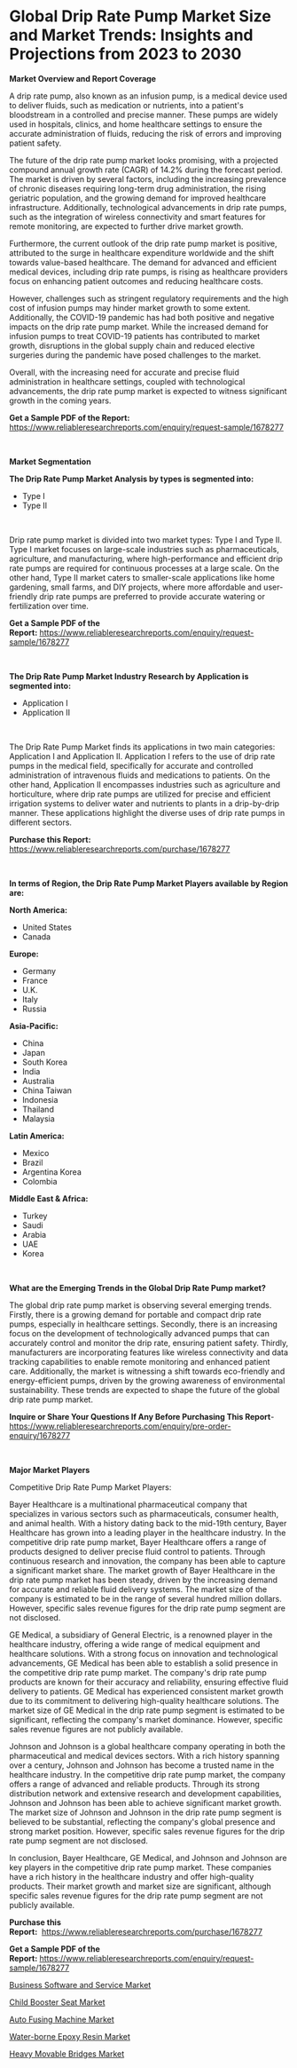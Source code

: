 <p><h1>Global Drip Rate Pump Market Size and Market Trends: Insights and Projections from 2023 to 2030</h1></p><p><strong>Market Overview and Report Coverage</strong></p>
<p><p>A drip rate pump, also known as an infusion pump, is a medical device used to deliver fluids, such as medication or nutrients, into a patient's bloodstream in a controlled and precise manner. These pumps are widely used in hospitals, clinics, and home healthcare settings to ensure the accurate administration of fluids, reducing the risk of errors and improving patient safety.</p><p>The future of the drip rate pump market looks promising, with a projected compound annual growth rate (CAGR) of 14.2% during the forecast period. The market is driven by several factors, including the increasing prevalence of chronic diseases requiring long-term drug administration, the rising geriatric population, and the growing demand for improved healthcare infrastructure. Additionally, technological advancements in drip rate pumps, such as the integration of wireless connectivity and smart features for remote monitoring, are expected to further drive market growth.</p><p>Furthermore, the current outlook of the drip rate pump market is positive, attributed to the surge in healthcare expenditure worldwide and the shift towards value-based healthcare. The demand for advanced and efficient medical devices, including drip rate pumps, is rising as healthcare providers focus on enhancing patient outcomes and reducing healthcare costs.</p><p>However, challenges such as stringent regulatory requirements and the high cost of infusion pumps may hinder market growth to some extent. Additionally, the COVID-19 pandemic has had both positive and negative impacts on the drip rate pump market. While the increased demand for infusion pumps to treat COVID-19 patients has contributed to market growth, disruptions in the global supply chain and reduced elective surgeries during the pandemic have posed challenges to the market.</p><p>Overall, with the increasing need for accurate and precise fluid administration in healthcare settings, coupled with technological advancements, the drip rate pump market is expected to witness significant growth in the coming years.</p></p>
<p><strong>Get a Sample PDF of the Report:</strong> <a href="https://www.reliableresearchreports.com/enquiry/request-sample/1678277">https://www.reliableresearchreports.com/enquiry/request-sample/1678277</a></p>
<p>&nbsp;</p>
<p><strong>Market Segmentation</strong></p>
<p><strong>The Drip Rate Pump Market Analysis by types is segmented into:</strong></p>
<p><ul><li>Type I</li><li>Type II</li></ul></p>
<p>&nbsp;</p>
<p><p>Drip rate pump market is divided into two market types: Type I and Type II. Type I market focuses on large-scale industries such as pharmaceuticals, agriculture, and manufacturing, where high-performance and efficient drip rate pumps are required for continuous processes at a large scale. On the other hand, Type II market caters to smaller-scale applications like home gardening, small farms, and DIY projects, where more affordable and user-friendly drip rate pumps are preferred to provide accurate watering or fertilization over time.</p></p>
<p><strong>Get a Sample PDF of the Report:</strong>&nbsp;<a href="https://www.reliableresearchreports.com/enquiry/request-sample/1678277">https://www.reliableresearchreports.com/enquiry/request-sample/1678277</a></p>
<p>&nbsp;</p>
<p><strong>The Drip Rate Pump Market Industry Research by Application is segmented into:</strong></p>
<p><ul><li>Application I</li><li>Application II</li></ul></p>
<p>&nbsp;</p>
<p><p>The Drip Rate Pump Market finds its applications in two main categories: Application I and Application II. Application I refers to the use of drip rate pumps in the medical field, specifically for accurate and controlled administration of intravenous fluids and medications to patients. On the other hand, Application II encompasses industries such as agriculture and horticulture, where drip rate pumps are utilized for precise and efficient irrigation systems to deliver water and nutrients to plants in a drip-by-drip manner. These applications highlight the diverse uses of drip rate pumps in different sectors.</p></p>
<p><strong>Purchase this Report:</strong>&nbsp; <a href="https://www.reliableresearchreports.com/purchase/1678277">https://www.reliableresearchreports.com/purchase/1678277</a></p>
<p>&nbsp;</p>
<p><strong>In terms of Region, the Drip Rate Pump Market Players available by Region are:</strong></p>
<p>
    <p> <strong> North America: </strong>
        <ul>
            <li>United States</li>
            <li>Canada</li>
        </ul>
        </p> 
    <p> <strong> Europe: </strong>
        <ul>
            <li>Germany</li>
            <li>France</li>
            <li>U.K.</li>
            <li>Italy</li>
            <li>Russia</li>
        </ul>
        </p> 
    <p> <strong> Asia-Pacific: </strong>
        <ul>
            <li>China</li>
            <li>Japan</li>
            <li>South Korea</li>
            <li>India</li>
            <li>Australia</li>
            <li>China Taiwan</li>
            <li>Indonesia</li>
            <li>Thailand</li>
            <li>Malaysia</li>
        </ul>
        </p> 
    <p> <strong> Latin America: </strong>
        <ul>
            <li>Mexico</li>
            <li>Brazil</li>
            <li>Argentina Korea</li>
            <li>Colombia</li>
        </ul>
        </p> 
    <p> <strong> Middle East & Africa: </strong>
        <ul>
            <li>Turkey</li>
            <li>Saudi</li>
            <li>Arabia</li>
            <li>UAE</li>
            <li>Korea</li>
        </ul>
    </p>
    </p>
<p>&nbsp;</p>
<p><strong>What are the Emerging Trends in the Global Drip Rate Pump market?</strong></p>
<p><p>The global drip rate pump market is observing several emerging trends. Firstly, there is a growing demand for portable and compact drip rate pumps, especially in healthcare settings. Secondly, there is an increasing focus on the development of technologically advanced pumps that can accurately control and monitor the drip rate, ensuring patient safety. Thirdly, manufacturers are incorporating features like wireless connectivity and data tracking capabilities to enable remote monitoring and enhanced patient care. Additionally, the market is witnessing a shift towards eco-friendly and energy-efficient pumps, driven by the growing awareness of environmental sustainability. These trends are expected to shape the future of the global drip rate pump market.</p></p>
<p><strong>Inquire or Share Your Questions If Any Before Purchasing This Report</strong>- <a href="https://www.reliableresearchreports.com/enquiry/pre-order-enquiry/1678277">https://www.reliableresearchreports.com/enquiry/pre-order-enquiry/1678277</a></p>
<p>&nbsp;</p>
<p><strong>Major Market Players</strong></p>
<p><p>Competitive Drip Rate Pump Market Players:</p><p>Bayer Healthcare is a multinational pharmaceutical company that specializes in various sectors such as pharmaceuticals, consumer health, and animal health. With a history dating back to the mid-19th century, Bayer Healthcare has grown into a leading player in the healthcare industry. In the competitive drip rate pump market, Bayer Healthcare offers a range of products designed to deliver precise fluid control to patients. Through continuous research and innovation, the company has been able to capture a significant market share. The market growth of Bayer Healthcare in the drip rate pump market has been steady, driven by the increasing demand for accurate and reliable fluid delivery systems. The market size of the company is estimated to be in the range of several hundred million dollars. However, specific sales revenue figures for the drip rate pump segment are not disclosed.</p><p>GE Medical, a subsidiary of General Electric, is a renowned player in the healthcare industry, offering a wide range of medical equipment and healthcare solutions. With a strong focus on innovation and technological advancements, GE Medical has been able to establish a solid presence in the competitive drip rate pump market. The company's drip rate pump products are known for their accuracy and reliability, ensuring effective fluid delivery to patients. GE Medical has experienced consistent market growth due to its commitment to delivering high-quality healthcare solutions. The market size of GE Medical in the drip rate pump segment is estimated to be significant, reflecting the company's market dominance. However, specific sales revenue figures are not publicly available.</p><p>Johnson and Johnson is a global healthcare company operating in both the pharmaceutical and medical devices sectors. With a rich history spanning over a century, Johnson and Johnson has become a trusted name in the healthcare industry. In the competitive drip rate pump market, the company offers a range of advanced and reliable products. Through its strong distribution network and extensive research and development capabilities, Johnson and Johnson has been able to achieve significant market growth. The market size of Johnson and Johnson in the drip rate pump segment is believed to be substantial, reflecting the company's global presence and strong market position. However, specific sales revenue figures for the drip rate pump segment are not disclosed.</p><p>In conclusion, Bayer Healthcare, GE Medical, and Johnson and Johnson are key players in the competitive drip rate pump market. These companies have a rich history in the healthcare industry and offer high-quality products. Their market growth and market size are significant, although specific sales revenue figures for the drip rate pump segment are not publicly available.</p></p>
<p><strong>Purchase this Report:</strong>&nbsp;&nbsp;<a href="https://www.reliableresearchreports.com/purchase/1678277">https://www.reliableresearchreports.com/purchase/1678277</a></p>
<p></p>
<p><strong>Get a Sample PDF of the Report:</strong>&nbsp;<a href="https://www.reliableresearchreports.com/enquiry/request-sample/1678277">https://www.reliableresearchreports.com/enquiry/request-sample/1678277</a></p>
<p><p><a href="https://www.linkedin.com/pulse/business-software-service-market-research-report-provides/">Business Software and Service Market</a></p><p><a href="https://medium.com/@samirmayert107/child-booster-seat-market-research-report-its-history-and-forecast-2023-to-2030-fa8651973324">Child Booster Seat Market</a></p><p><a href="https://medium.com/@charityrice2662/auto-fusing-machine-market-size-cagr-trends-2024-2030-07f385fe8e63">Auto Fusing Machine Market</a></p><p><a href="https://www.linkedin.com/pulse/water-borne-epoxy-resin-market-challenges-opportunities/">Water-borne Epoxy Resin Market</a></p><p><a href="https://www.linkedin.com/pulse/heavy-movable-bridges-market-challenges-opportunities/">Heavy Movable Bridges Market</a></p></p>